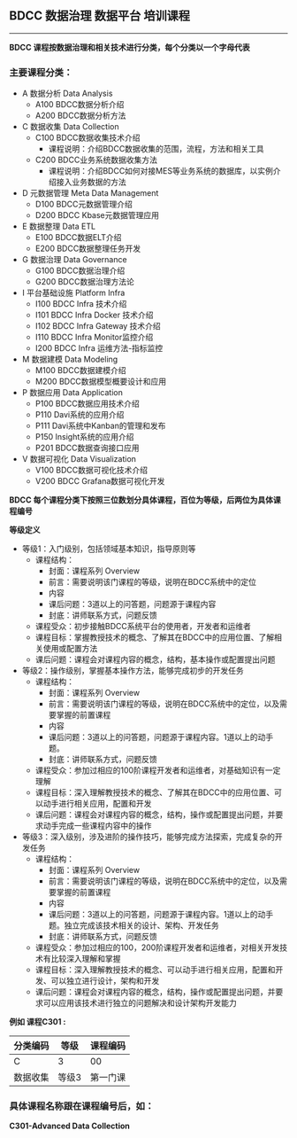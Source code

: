 ## BDCC 数据治理 数据平台 培训课程
---
**BDCC 课程按数据治理和相关技术进行分类，每个分类以一个字母代表**

### 主要课程分类：
- A 数据分析 Data Analysis
  - A100 BDCC数据分析介绍
  - A200 BDCC数据分析方法
- C 数据收集 Data Collection
  - C100 BDCC数据收集技术介绍
    - 课程说明：介绍BDCC数据收集的范围，流程，方法和相关工具
  - C200 BDCC业务系统数据收集方法
    - 课程说明：介绍BDCC如何对接MES等业务系统的数据库，以实例介绍接入业务数据的方法
- D 元数据管理 Meta Data Management
  - D100 BDCC元数据管理介绍
  - D200 BDCC Kbase元数据管理应用
- E 数据整理 Data ETL
  - E100 BDCC数据ELT介绍
  - E200 BDCC数据整理任务开发
- G 数据治理 Data Governance
  - G100 BDCC数据治理介绍
  - G200 BDCC数据治理方法论
- I 平台基础设施 Platform Infra
  - I100 BDCC Infra 技术介绍
  - I101 BDCC Infra Docker 技术介绍
  - I102 BDCC Infra Gateway 技术介绍
  - I110 BDCC Infra Monitor监控介绍
  - I200 BDCC Infra 运维方法-指标监控
- M 数据建模 Data Modeling
  - M100 BDCC数据建模介绍
  - M200 BDCC数据模型概要设计和应用
- P 数据应用 Data Application
  - P100 BDCC数据应用技术介绍
  - P110 Davi系统的应用介绍
  - P111 Davi系统中Kanban的管理和发布
  - P150 Insight系统的应用介绍
  - P201 BDCC数据查询接口应用
- V 数据可视化 Data Visualization
  - V100 BDCC数据可视化技术介绍
  - V200 BDCC Grafana数据可视化开发

**BDCC 每个课程分类下按照三位数划分具体课程，百位为等级，后两位为具体课程编号**

**等级定义**
- 等级1：入门级别，包括领域基本知识，指导原则等
  - 课程结构：
    - 封面：课程系列 Overview
    - 前言：需要说明该门课程的等级，说明在BDCC系统中的定位
    - 内容
    - 课后问题：3道以上的问答题，问题源于课程内容
    - 封底：讲师联系方式，问题反馈
  - 课程受众：初步接触BDCC系统平台的使用者，开发者和运维者
  - 课程目标：掌握教授技术的概念、了解其在BDCC中的应用位置、了解相关使用或配置方法
  - 课后问题：课程会对课程内容的概念，结构，基本操作或配置提出问题
- 等级2：操作级别，掌握基本操作方法，能够完成初步的开发任务
  - 课程结构：
    - 封面：课程系列 Overview
    - 前言：需要说明该门课程的等级，说明在BDCC系统中的定位，以及需要掌握的前置课程
    - 内容
    - 课后问题：3道以上的问答题，问题源于课程内容。1道以上的动手题。
    - 封底：讲师联系方式，问题反馈
  - 课程受众：参加过相应的100阶课程开发者和运维者，对基础知识有一定理解
  - 课程目标：深入理解教授技术的概念、了解其在BDCC中的应用位置、可以动手进行相关应用，配置和开发
  - 课后问题：课程会对课程内容的概念，结构，操作或配置提出问题，并要求动手完成一些课程内容中的操作
- 等级3：深入级别，涉及进阶的操作技巧，能够完成方法探索，完成复杂的开发任务
  - 课程结构：
    - 封面：课程系列 Overview
    - 前言：需要说明该门课程的等级，说明在BDCC系统中的定位，以及需要掌握的前置课程
    - 内容
    - 课后问题：3道以上的问答题，问题源于课程内容。1道以上的动手题。独立完成该技术相关的设计、架构、开发任务
    - 封底：讲师联系方式，问题反馈
  - 课程受众：参加过相应的100，200阶课程开发者和运维者，对相关开发技术有比较深入理解和掌握
  - 课程目标：深入理解教授技术的概念、可以动手进行相关应用，配置和开发、可以独立进行设计，架构和开发
  - 课后问题：课程会对课程内容的概念，结构，操作或配置提出问题，并要求可以应用该技术进行独立的问题解决和设计架构开发能力

**例如 课程C301 :**

|分类编码|等级|课程编码|
--------|----|-------|
|C      |3   | 00 |
|数据收集|等级3|第一门课|

### 具体课程名称跟在课程编号后，如：
**C301-Advanced Data Collection**


